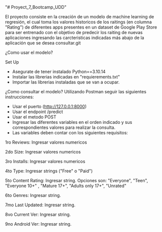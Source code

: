 "# Proyect_7_Bootcamp_UDD"

El proyecto consiste en la creación de un modelo de machine learning de regresión, el cual toma los valores historicos de los raitings (en columna "Rating") de diferentes apps presentes en un dataset de Google Play Store para ser entrenado con el objetivo de predecir los raiting de nuevas aplicaciones ingresando las carcteristicas indicadas más abajo de la aplicación que se desea consultar.git

¿Como usar el modelo?

Set Up
- Asegurate de tener instalado Python==3.10.14
- Instalar las librerias indicadas en "requierements.txt"
- Importar las librerias instaladas que se van a ocupar.

¿Como consultar el modelo?
Utilizando Postman seguir las siguientes instrucciones:
- Usar el puerto (http://127.0.0.1:8000)
- Usar el endpoint /predict
- Usar el metodo POST
- Ingresar las diferentes variables en el orden indicado y sus correspondientes valores para realizar la consulta.
- Las variables deben contar con los siguientes requisitos:

1ro Reviews: Ingresar valores numericos

2do Size: Ingresar valores numericos

3ro Installs: Ingresar valores numericos

4to Type: Ingresar strings ("Free" o "Paid")

5to Content Rating: Ingresar string. Opciones son: "Everyone", "Teen", "Everyone 10+" , "Mature 17+", "Adults only 17+", "Unrated"

6to Genres: Ingresar string.

7mo Last Updated: Ingresar string. 

8vo Current Ver: Ingresar string.

9no Android Ver: Ingresar string.
